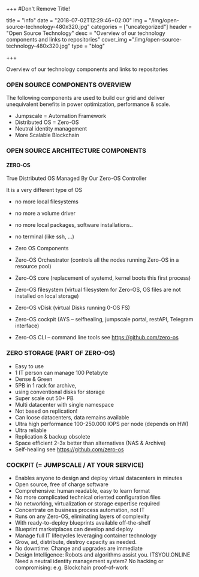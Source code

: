 +++
#Don't Remove Title!

title =  "info"
date = "2018-07-02T12:29:46+02:00"
img = "/img/open-source-technology-480x320.jpg"
categories = ["uncategorized"]
header = "Open Source Technology"
desc = "Overview of our technology components and links to repositories"
cover_img ="/img/open-source-technology-480x320.jpg"
type = "blog"

+++

Overview of our technology components and links to repositories

### OPEN SOURCE COMPONENTS OVERVIEW
The following components are used to build our grid and deliver unequivalent benefits in power optimization, performance & scale.

* Jumpscale = Automation Framework
* Distributed OS = Zero-OS
* Neutral identity management
* More Scalable Blockchain

### OPEN SOURCE ARCHITECTURE COMPONENTS
#### ZERO-OS
True Distributed OS Managed By Our Zero-OS Controller

It is a very different type of OS

* no more local filesystems
* no more a volume driver
* no more local packages, software installations..
* no terminal (like ssh, …)
* Zero OS Components

* Zero-OS Orchestrator (controls all the nodes running Zero-OS in a resource pool)
* Zero-OS core (replacement of systemd, kernel boots this first process)
* Zero-OS filesystem (virtual filesystem for Zero-OS, OS files are not installed on local storage)
* Zero-OS vDisk (virtual Disks running 0-OS FS)
* Zero-OS cockpit (AYS – selfhealing, jumpscale portal, restAPI, Telegram interface)
* Zero-OS CLI – command line tools
see https://github.com/zero-os

### ZERO STORAGE (PART OF ZERO-OS)
* Easy to use
* 1 IT person can manage 100 Petabyte
* Dense & Green
* 5PB in 1 rack for archive,
* using conventional disks for storage
* Super scale out 50+ PB
* Multi datacenter with single namespace
* Not based on replication!
* Can loose datacenters, data remains available
* Ultra high performance 100-250.000 IOPS per node (depends on HW)
* Ultra reliable
* Replication & backup obsolete
* Space efficient 2-3x better than alternatives (NAS & Archive)
* Self-healing
see https://github.com/zero-os

### COCKPIT (= JUMPSCALE / AT YOUR SERVICE)
* Enables anyone to design and deploy virtual datacenters in minutes
* Open source, free of charge software
* Comprehensive: human readable, easy to learn format
* No more complicated technical oriented configuration files
* No networking, virtualization or storage expertise required
* Concentrate on business process automation, not IT
* Runs on any Zero-OS, eliminating layers of complexity
* With ready-to-deploy blueprints available off-the-shelf
* Blueprint marketplaces can develop and deploy
* Manage full IT lifecycles leveraging container technology
* Grow, ad, distribute, destroy capacity as needed.
* No downtime: Change and upgrades are immediate
* Design Intelligence: Robots and algorithms assist you.
ITSYOU.ONLINE
Need a neutral identity management system? No hacking or compromising: e.g. Blockchain proof-of-work


